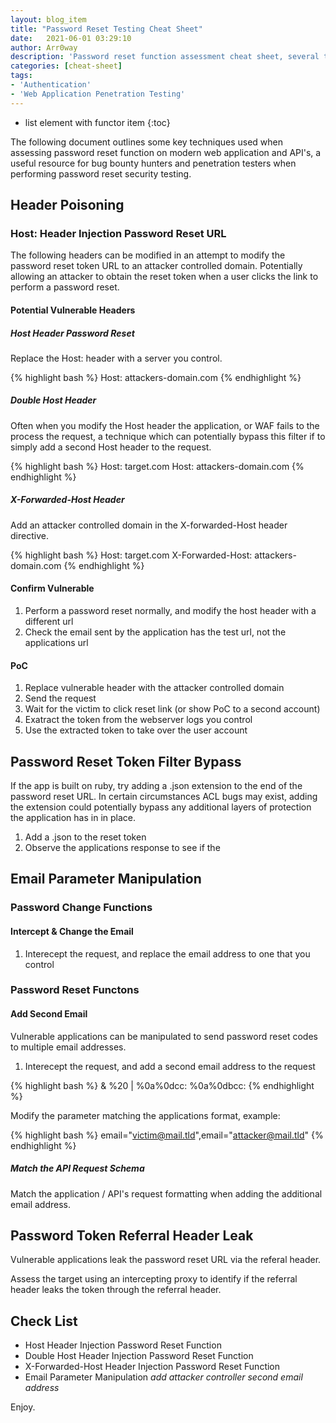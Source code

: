 ```yaml
---
layout: blog_item
title: "Password Reset Testing Cheat Sheet"
date:   2021-06-01 03:29:10
author: Arr0way
description: 'Password reset function assessment cheat sheet, several techniques for assessing password reset functions on web apps and API.'
categories: [cheat-sheet]
tags:
- 'Authentication'
- 'Web Application Penetration Testing'
---
```


* list element with functor item
{:toc}

The following document outlines some key techniques used when assessing password reset function on modern web application and API's, a useful resource for bug bounty hunters and penetration testers when performing password reset security testing.  

<!--more-->


## Header Poisoning 

### Host: Header Injection Password Reset URL

The following headers can be modified in an attempt to modify the password reset token URL to an attacker controlled domain. Potentially allowing an attacker to obtain the reset token when a user clicks the link to perform a password reset. 

#### Potential Vulnerable Headers 

##### Host Header Password Reset

Replace the Host: header with a server you control.

{% highlight bash %} 
Host: attackers-domain.com
{% endhighlight %}

##### Double Host Header

Often when you modify the Host header the application, or WAF fails to the process the request, a technique which can potentially bypass this filter if to simply add a second Host header to the request. 

{% highlight bash %}
Host: target.com
Host: attackers-domain.com
{% endhighlight %}

##### X-Forwarded-Host Header

Add an attacker controlled domain in the X-forwarded-Host header directive.

{% highlight bash %}
Host: target.com 
X-Forwarded-Host: attackers-domain.com
{% endhighlight %} 


#### Confirm Vulnerable 

1. Perform a password reset normally, and modify the host header with a different url
2. Check the email sent by the application has the test url, not the applications url

#### PoC 

1. Replace vulnerable header with the attacker controlled domain 
2. Send the request
3. Wait for the victim to click reset link (or show PoC to a second account)
4. Exatract the token from the webserver logs you control
5. Use the extracted token to take over the user account

## Password Reset Token Filter Bypass

If the app is built on ruby, try adding a .json extension to the end of the password reset URL. In certain circumstances ACL bugs may exist, adding the extension could potentially bypass any additional layers of protection the application has in in place.

1. Add a .json to the reset token
2. Observe the applications response to see if the 

## Email Parameter Manipulation

### Password Change Functions

#### Intercept & Change the Email

1. Interecept the request, and replace the email address to one that you control 

### Password Reset Functons

#### Add Second Email 

Vulnerable applications can be manipulated to send password reset codes to multiple email addresses.  

1. Interecept the request, and add a second email address to the request

{% highlight bash %}
&
%20
|
%0a%0dcc:
%0a%0dbcc:
{% endhighlight %}
 
Modify the parameter matching the applications format, example:

{% highlight bash %} 
email="victim@mail.tld",email="attacker@mail.tld"
{% endhighlight %}

<div class="note tip">
  <h5>Match the API Request Schema</h5>
  <p>Match the application / API's request formatting when adding the additional email address.</p>
</div>


## Password Token Referral Header Leak 

Vulnerable applications leak the password reset URL via the referal header. 

Assess the target using an intercepting proxy to identify if the referral header leaks the token through the referral header. 

## Check List 

- Host Header Injection Password Reset Function 
- Double Host Header Injection Password Reset Function
- X-Forwarded-Host Header Injection Password Reset Function
- Email Parameter Manipulation *add attacker controller second email address*


Enjoy.

